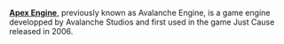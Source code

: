 [**Apex Engine**](https://avalanchestudios.com/technology), previously known as Avalanche Engine, is a game engine developped by Avalanche Studios and first used in the game Just Cause released in 2006.